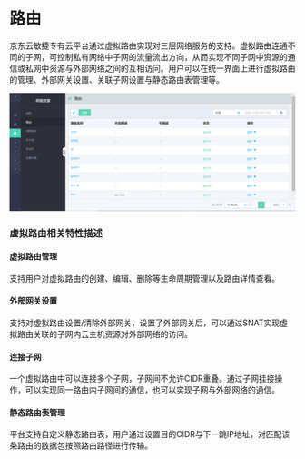 # 路由

京东云敏捷专有云平台通过虚拟路由实现对三层网络服务的支持。虚拟路由连通不同的子网，可控制私有网络中子网的流量流出方向，从而实现不同子网中资源的通信或私网中资源与外部网络之间的互相访问。用户可以在统一界面上进行虚拟路由的管理、外部网关设置、关联子网设置与静态路由表管理等。

![Routers-1](../../../../../image/JD-Cloud-Swift/Routers-1.png)

### 虚拟路由相关特性描述

#### 虚拟路由管理
支持用户对虚拟路由的创建、编辑、删除等生命周期管理以及路由详情查看。

#### 外部网关设置
支持对虚拟路由设置/清除外部网关，设置了外部网关后，可以通过SNAT实现虚拟路由关联的子网内云主机资源对外部网络的访问。

#### 连接子网
一个虚拟路由中可以连接多个子网，子网间不允许CIDR重叠。通过子网挂接操作，可以实现同一路由内子网间的通信，也可以实现子网与外部网络的通信。

#### 静态路由表管理
平台支持自定义静态路由表，用户通过设置目的CIDR与下一跳IP地址，对匹配该条路由的数据包按照路由路径进行传输。

